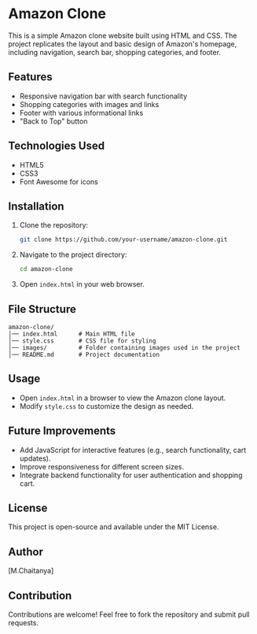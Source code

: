 # Amazon Clone

This is a simple Amazon clone website built using HTML and CSS. The project replicates the layout and basic design of Amazon's homepage, including navigation, search bar, shopping categories, and footer.

## Features
- Responsive navigation bar with search functionality
- Shopping categories with images and links
- Footer with various informational links
- "Back to Top" button

## Technologies Used
- HTML5
- CSS3
- Font Awesome for icons

## Installation
1. Clone the repository:
   ```bash
   git clone https://github.com/your-username/amazon-clone.git
   ```
2. Navigate to the project directory:
   ```bash
   cd amazon-clone
   ```
3. Open `index.html` in your web browser.

## File Structure
```
amazon-clone/
│── index.html      # Main HTML file
│── style.css       # CSS file for styling
│── images/         # Folder containing images used in the project
│── README.md       # Project documentation
```

## Usage
- Open `index.html` in a browser to view the Amazon clone layout.
- Modify `style.css` to customize the design as needed.

## Future Improvements
- Add JavaScript for interactive features (e.g., search functionality, cart updates).
- Improve responsiveness for different screen sizes.
- Integrate backend functionality for user authentication and shopping cart.

## License
This project is open-source and available under the MIT License.

## Author
[M.Chaitanya]

## Contribution
Contributions are welcome! Feel free to fork the repository and submit pull requests.
